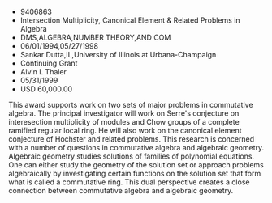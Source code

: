 
* 9406863
* Intersection Multiplicity, Canonical Element & Related Problems in Algebra
* DMS,ALGEBRA,NUMBER THEORY,AND COM
* 06/01/1994,05/27/1998
* Sankar Dutta,IL,University of Illinois at Urbana-Champaign
* Continuing Grant
* Alvin I. Thaler
* 05/31/1999
* USD 60,000.00

This award supports work on two sets of major problems in commutative algebra.
The principal investigator will work on Serre's conjecture on interesection
multiplicity of modules and Chow groups of a complete ramified regular local
ring. He will also work on the canonical element conjecture of Hochster and
related problems. This research is concerned with a number of questions in
commutative algebra and algebraic geometry. Algebraic geometry studies solutions
of families of polynomial equations. One can either study the geometry of the
solution set or approach problems algebraically by investigating certain
functions on the solution set that form what is called a commutative ring. This
dual perspective creates a close connection between commutative algebra and
algebraic geometry.
